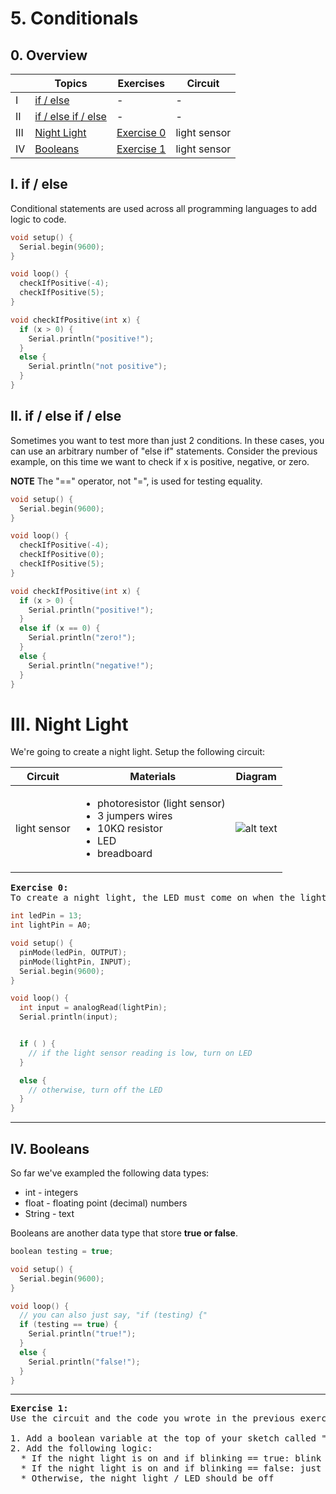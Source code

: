 # 5. Conditionals

## 0. Overview

|  | Topics | Exercises | Circuit |
| --- | --- | --- | --- |
| I | [if / else](#i-if--else) | - | - |
| II | [if / else if / else](#ii-if--else-if--else) | - | - |
| III | [Night Light](#iii-night-light) | [Exercise 0](#ex0) | light sensor |
| IV | [Booleans](#iv-booleans) | [Exercise 1](#ex1) | light sensor |

## I. if / else
Conditional statements are used across all programming languages to add logic to code.

```c++
void setup() {
  Serial.begin(9600);
}

void loop() {
  checkIfPositive(-4);
  checkIfPositive(5);
}

void checkIfPositive(int x) {
  if (x > 0) {
    Serial.println("positive!");
  }
  else {
    Serial.println("not positive");
  }
}
```

## II. if / else if / else
Sometimes you want to test more than just 2 conditions. In these cases, you can use an arbitrary number of "else if" statements. Consider the previous example, on this time we want to check if x is positive, negative, or zero.

**NOTE** The "==" operator, not "=", is used for testing equality.

```c++
void setup() {
  Serial.begin(9600);
}

void loop() {
  checkIfPositive(-4);
  checkIfPositive(0);
  checkIfPositive(5);
}

void checkIfPositive(int x) {
  if (x > 0) {
    Serial.println("positive!");
  }
  else if (x == 0) {
    Serial.println("zero!");
  }
  else {
    Serial.println("negative!");
  }
}
```


# III. Night Light

We're going to create a night light. Setup the following circuit:

| Circuit | Materials | Diagram |
| --- | --- | --- |
| light sensor | <ul><li>photoresistor (light sensor)</li><li>3 jumpers wires</li><li>10KΩ resistor</li><li>LED</li><li>breadboard</li></ul> | ![alt text](http://s4a.cat/examples/photoresistor_led.png) |

<a name="ex0"></a>
<pre>
<b>Exercise 0:</b>
To create a night light, the LED must come on when the light in the room goes dim. Fill out the missing code in the following code block in order to create the night light:
</pre>

```c++
int ledPin = 13;
int lightPin = A0;

void setup() {
  pinMode(ledPin, OUTPUT);
  pinMode(lightPin, INPUT);
  Serial.begin(9600);
}

void loop() {
  int input = analogRead(lightPin);
  Serial.println(input);


  if ( ) {
    // if the light sensor reading is low, turn on LED
  }

  else {
    // otherwise, turn off the LED
  }
}
```

---

## IV. Booleans

So far we've exampled the following data types:
* int - integers
* float - floating point (decimal) numbers
* String - text

Booleans are another data type that store **true or false**.

```c++
boolean testing = true;

void setup() {
  Serial.begin(9600);
}

void loop() {
  // you can also just say, "if (testing) {"
  if (testing == true) {
    Serial.println("true!");
  }
  else {
    Serial.println("false!");
  }
}
```

---

<a name="ex1"></a>
<pre>
<b>Exercise 1:</b>
Use the circuit and the code you wrote in the previous exercise.

1. Add a boolean variable at the top of your sketch called "blinking"
2. Add the following logic:
  * If the night light is on and if blinking == true: blink the LED
  * If the night light is on and if blinking == false: just turn LED on
  * Otherwise, the night light / LED should be off
</pre>
